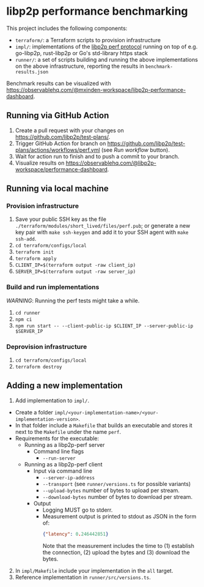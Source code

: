 # libp2p performance benchmarking

This project includes the following components:

- `terraform/`: a Terraform scripts to provision infrastructure
- `impl/`: implementations of the [libp2p perf protocol](https://github.com/libp2p/specs/blob/master/perf/perf.md) running on top of e.g. go-libp2p, rust-libp2p or Go's std-library https stack
- `runner/`: a set of scripts building and running the above implementations on the above infrastructure, reporting the results in `benchmark-results.json`

Benchmark results can be visualized with https://observablehq.com/@mxinden-workspace/libp2p-performance-dashboard.

## Running via GitHub Action

1. Create a pull request with your changes on https://github.com/libp2p/test-plans/.
2. Trigger GitHub Action for branch on https://github.com/libp2p/test-plans/actions/workflows/perf.yml (see _Run workflow_ button).
3. Wait for action run to finish and to push a commit to your branch.
4. Visualize results on https://observablehq.com/@libp2p-workspace/performance-dashboard.

## Running via local machine

### Provision infrastructure

1. Save your public SSH key as the file `./terraform/modules/short_lived/files/perf.pub`; or generate a new key pair with `make ssh-keygen` and add it to your SSH agent with `make ssh-add`.
2. `cd terraform/configs/local`
3. `terraform init`
4. `terraform apply`
5. `CLIENT_IP=$(terraform output -raw client_ip)`
6. `SERVER_IP=$(terraform output -raw server_ip)`

### Build and run implementations

_WARNING_: Running the perf tests might take a while.

1. `cd runner`
2. `npm ci`
3. `npm run start -- --client-public-ip $CLIENT_IP --server-public-ip $SERVER_IP`

### Deprovision infrastructure

1. `cd terraform/configs/local`
2. `terraform destroy`

## Adding a new implementation

1. Add implementation to `impl/`.
  - Create a folder `impl/<your-implementation-name>/<your-implementation-version>`.
  - In that folder include a `Makefile` that builds an executable and stores it next to the `Makefile` under the name `perf`.
  - Requirements for the executable:
    - Running as a libp2p-perf server
      - Command line flags
        - `--run-server`
    - Running as a libp2p-perf client
        - Input via command line
          - `--server-ip-address`
          - `--transport` (see `runner/versions.ts` for possible variants)
          - `--upload-bytes` number of bytes to upload per stream.
          - `--download-bytes` number of bytes to download per stream.
        - Output
          - Logging MUST go to stderr.
          - Measurement output is printed to stdout as JSON in the form of:
            ```json
            {"latency": 0.246442851}
            ```
            Note that the measurement includes the time to (1) establish the
            connection, (2) upload the bytes and (3) download the bytes.
2. In `impl/Makefile` include your implementation in the `all` target.
3. Reference implementation in `runner/src/versions.ts`.
